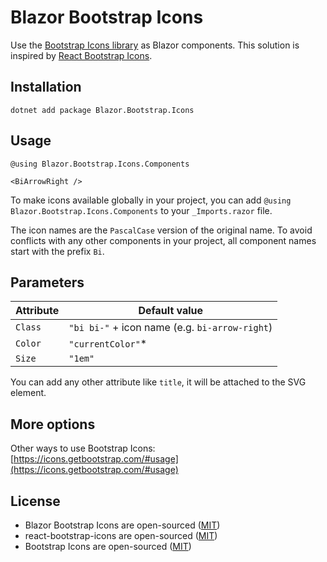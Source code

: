 # Blazor Bootstrap Icons

Use the [Bootstrap Icons library](https://icons.bootstrap.com) as Blazor components. This solution is inspired by [React Bootstrap Icons](https://www.npmjs.com/package/react-bootstrap-icons).

## Installation

```
dotnet add package Blazor.Bootstrap.Icons
```

## Usage

```razor
@using Blazor.Bootstrap.Icons.Components

<BiArrowRight />
```

To make icons available globally in your project, you can add `@using Blazor.Bootstrap.Icons.Components` to your `_Imports.razor` file.

The icon names are the `PascalCase` version of the original name. To avoid conflicts with any other components in your project, all component names start with the prefix `Bi`.

## Parameters

| Attribute | Default value                                  |
| --------- | ---------------------------------------------- |
| `Class`   | `"bi bi-"` + icon name (e.g. `bi-arrow-right`) |
| `Color`   | `"currentColor"`\*                             |
| `Size`    | `"1em"`                                        |

You can add any other attribute like `title`, it will be attached to the SVG element.

## More options

Other ways to use Bootstrap Icons: [https://icons.getbootstrap.com/#usage](https://icons.getbootstrap.com/#usage)

## License

-   Blazor Bootstrap Icons are open-sourced ([MIT](https://github.com/bruegmann/blazor-bootstrap-icons/LICENSE))
-   react-bootstrap-icons are open-sourced ([MIT](https://github.com/ismamz/react-bootstrap-icons/blob/master/LICENSE.md))
-   Bootstrap Icons are open-sourced ([MIT](https://github.com/twbs/icons/blob/main/LICENSE))
